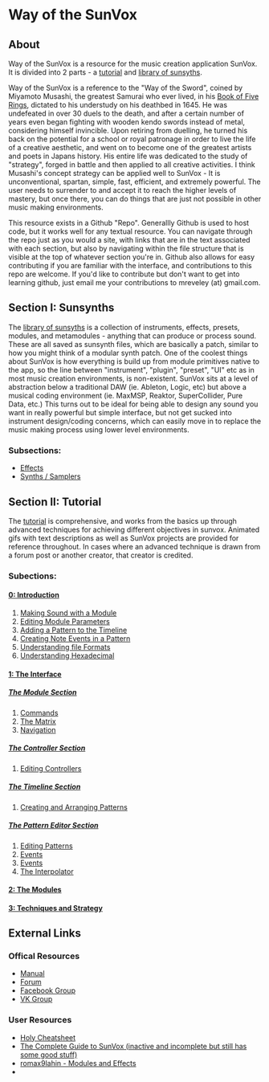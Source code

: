 # Way of the SunVox

## About
Way of the SunVox is a resource for the music creation application SunVox. It is divided into 2 parts - a [tutorial](Tutorial) and [library of sunsyths](Sunsynths).

Way of the SunVox is a reference to the "Way of the Sword", coined by Miyamoto Musashi, the greatest Samurai who ever lived, in his [Book of Five Rings](https://archive.org/stream/MiyamotoMusashi-BookOfFiveRingsgoRinNoSho/Book_of_Five_Rings_djvu.txt), dictated to his understudy on his deathbed in 1645. He was undefeated in over 30 duels to the death, and after a certain number of years even began fighting with wooden kendo swords instead of metal, considering himself invincible. Upon retiring from duelling, he turned his back on the potential for a school or royal patronage in order to live the life of a creative aesthetic, and went on to become one of the greatest artists and poets in Japans history. His entire life was dedicated to the study of "strategy", forged in battle and then applied to all creative activities. I think Musashi's concept strategy can be applied well to SunVox - It is unconventional, spartan, simple, fast, efficient, and extremely powerful. The user needs to surrender to and accept it to reach the higher levels of mastery, but once there, you can do things that are just not possible in other music making environments.

This resource exists in a Github "Repo". Generallly Github is used to host code, but it works well for any textual resource. You can navigate through the repo just as you would a site, with links that are in the text associated with each section, but also by navigating within the file structure that is visible at the top of whatever section you're in. Github also allows for easy contributing if you are familiar with the interface, and contributions to this repo are welcome. If you'd like to contribute but don't want to get into learning github, just email me your contributions to mreveley (at) gmail.com.


## Section I: Sunsynths
The [library of sunsyths](Sunsynths) is a collection of instruments, effects, presets, modules, and metamodules - anything that can produce or process sound. These are all saved as sunsynth files, which are basically a patch, similar to how you might think of a modular synth patch. One of the coolest things about SunVox is how everything is build up from module primitives native to the app, so the line between "instrument", "plugin", "preset", "UI" etc as in most music creation environments, is non-existent. SunVox sits at a level of abstraction below a traditional DAW (ie. Ableton, Logic, etc) but above a musical coding environment (ie. MaxMSP, Reaktor, SuperCollider, Pure Data, etc.) This turns out to be ideal for being able to design any sound you want in really powerful but simple interface, but not get sucked into instrument design/coding concerns, which can easily move in to replace the music making process using lower level environments.

### Subsections:
* [Effects](Sunsynths/Effects)
* [Synths / Samplers](Synths_Samplers)


## Section II: Tutorial
The [tutorial](Tutorial) is comprehensive, and works from the basics up through advanced techniques for achieving different objectives in sunvox. Animated gifs with text descriptions as well as SunVox projects are provided for reference throughout. In cases where an advanced technique is drawn from a forum post or another creator, that creator is credited.

### Subections:
#### [0: Introduction](Tutorial/0-Introduction)
1. [Making Sound with a Module](Tutorial/0-Getting-Started/1-Making-Sound-with-a-Module)
2. [Editing Module Parameters](Tutorial/0-Getting-Started/2-Editing-Module-Parameters)
3. [Adding a Pattern to the Timeline](Tutorial/0-Getting-Started/3-Adding-a-Pattern-to-the-timeline)
4. [Creating Note Events in a Pattern](Tutorial/0-Getting-Started/4-Creating-Note-Events-in-a-Pattern)
5. [Understanding file Formats](Tutorial/0-Getting-Started/5-Understanding-File-Formats)
1. [Understanding Hexadecimal](Tutorial/0-Getting-Started/1-Understanding-Hexadecimal)

#### [1: The Interface](Tutorial/1-The-Interface)
##### [The Module Section](Tutorial/1-The-Interface/1-The-Module_Section)
1. [Commands](Tutorial/1-The-Interface/1-The-Module-Section/1-Commands)
2. [The Matrix](Tutorial/1-The-Interface/1-The-Module-Section/2-The-Matrix)
3. [Navigation](Tutorial/1-The-Interface/1-The-Module-Section/3-Navigation)

##### [The Controller Section](Tutorial/1-The_Interface/1-The-Controller-Section)
1. [Editing Controllers](Tutorial/1-The-Interface/1-The-Controller-Section/1-Editing-Controllers)

##### [The Timeline Section](Tutorial/1-The_Interface/1-The-Timeline-Section)
1. [Creating and Arranging Patterns](Tutorial/1-The-Interface/1-The-Controller-Section/1-Creating-and-Arranging-Patterns)

##### [The Pattern Editor Section](Tutorial/1-The_Interface/4-The-Pattern-Editor-Section)
1. [Editing Patterns](Tutorial/1-The-Interface/4-The-Pattern-Editor-Section/1-Editing-Patterns)
2. [Events](Tutorial/1-The-Interface/4-The-Pattern-Editor-Section/2-Events)
3. [Events](Tutorial/1-The-Interface/4-The-Pattern-Editor-Section/3-Pattern-Effects)
4. [The Interpolator](Tutorial/1-The-Interface/4-The-Pattern-Editor-Section/4-The-Interpolator)

#### [2: The Modules](Tutorial/2-The-Modules)

#### [3: Techniques and Strategy](Tutorial/3-techniques-and-strategy)


## External Links

### Offical Resources
* [Manual](http://www.warmplace.ru/wiki/sunvox:manual_en)
* [Forum](http://www.warmplace.ru/forum/viewforum.php?f=16)
* [Facebook Group](https://www.facebook.com/groups/sunvox/)
* [VK Group](https://vk.com/sunvoxtracker "")

### User Resources
* [Holy Cheatsheet](https://drive.google.com/file/d/1yv9HMmACwgVWs0hZmIVdkhisFUyYYZx8/view)
* [The Complete Guide to SunVox (inactive and incomplete but still has some good stuff)](http://sunvox-guide.readthedocs.io/en/latest/index.html)
* [romax9lahin - Modules and Effects](https://github.com/romax9lahin/Sunvox-Stuff)
*
